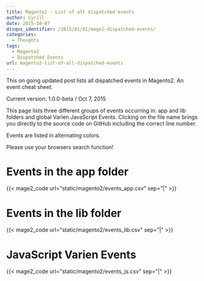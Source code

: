 ```yaml
---
title: Magento2 - List of all dispatched events
author: Cyrill
date: 2015-10-07
disqus_identifier: /2015/01/01/mage2-dispatched-events/
categories:
  - Thoughts
tags:
  - Magento2
  - Dispatched Events
url: magento2-list-of-all-dispatched-events  
---
```


This on going updated post lists all dispatched events in Magento2. An event cheat sheet.

Current version: 1.0.0-beta / Oct 7, 2015

<!--more-->

This page lists three different groups of events occurring in: app and lib folders
and global Varien JavaScript Events. Clicking on the file name brings you directly
to the source code on GitHub including the correct line number.

Events are listed in alternating colors.

Please use your browsers search function!

# Events in the app folder

{{< mage2_code url="static/magento2/events_app.csv" sep="|" >}}

# Events in the lib folder

{{< mage2_code url="static/magento2/events_lib.csv" sep="|" >}}

# JavaScript Varien Events

{{< mage2_code url="static/magento2/events_js.csv" sep="|" >}}
